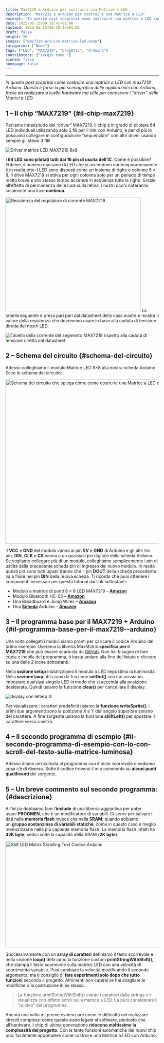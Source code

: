 ```yaml
---
title: Max7219 e Arduino per costruire una Matrice a LED
description: "Max7219 e Arduino per costruire una Matrice a LED"
excerpt: "In questo post scoprirai come costruire una matrice a LED con max7219 Arduino. Questa è forse la più scenografica delle applicazioni con Arduino, facile da realizzare a livello hardware ma utile per conoscere i “driver” delle Matrici a LED..."
date: 2023-05-15T09:19:42+01:00
lastmod: 2023-05-15T09:19:42+01:00
draft: false
weight: 50
images: ["max7219-arduino-matrice-led.webp"]
categories: ["News"]
tags: ["LED", "MAX7219", "progetti", "Arduino"]
contributors: ["sergio rame "]
pinned: false
homepage: false
---
```

* * *

_In questo post scoprirai come costruire una matrice a LED con max7219 Arduino. Questa è forse la più scenografica delle applicazioni con Arduino, facile da realizzare a livello hardware ma utile per conoscere i “driver” delle Matrici a LED._

## **1 &#8211; Il chip “MAX7219”** {#il-chip-max7219}

Parliamo innanzitutto del “driver” MAX7219. Il chip è in grado di pilotare 64 LED individuali utilizzando solo 3 fili per il link con Arduino, e per di più lo possiamo collegare in configurazione “sequenziale” con altri driver usando sempre gli stessi 3 fili!

<img decoding="async" class="aligncenter" src="https://res.cloudinary.com/sebadima/image/upload/v1603627142/001/101_pdrngj.png" alt="Driver matrice LED MAX7219 8x8" /> 

**I 64 LED sono pilotati tutti dai 16 pin di uscita dell’IC**. Come è possibile? Ebbene, il numero massimo di LED che si accendono contemporaneamente è in realtà otto. I LED sono disposti come un insieme di righe e colonne 8 × 8. Il drive MAX7219 si attiva per ogni colonna solo per un periodo di tempo molto breve e allo stesso tempo accende in sequenza tutte le righe. Grazie all’effetto di permanenza delle luce sulla retina, i nostri occhi noteranno solamente una luce **continua**.

<img decoding="async" loading="lazy" class="aligncenter" src="https://res.cloudinary.com/sebadima/image/upload/v1603627621/001/103_tmfcuq.jpg" alt="Resistenza del regolatore di corrente MAX7219" width="444" height="376" /> La tabella seguente è presa pari pari dal datasheet della casa madre e mostra il valore della resistenza che dovremmo usare in base alla caduta di tensione diretta dei nostri LED.

<img decoding="async" class="aligncenter" src="https://res.cloudinary.com/sebadima/image/upload/v1603628639/001/106_xos9gj.png" alt="Tabella della corrente del segmento MAX7219 rispetto alla caduta di tensione diretta dal datasheet" /> 

## **2 &#8211; Schema del circuito** {#schema-del-circuito}

Adesso colleghiamo il modulo Matrice LED 8×8 alla nostra scheda Arduino. Ecco lo schema del circuito:

<img decoding="async" loading="lazy" class="alignnone" src="https://res.cloudinary.com/sebadima/image/upload/v1603627879/001/105_aubkty.png" alt="Schema del circuito che spiega come come costruire una Matrice a LED con Arduino" width="700" height="538" /> 

Il **VCC** e **GND** del modulo vanno ai pin **5V** e **GND** di Arduino e gli altri tre pin, **DIN**, **CLK** e **CS** vanno a un qualsiasi pin digitale della scheda Arduino. Se vogliamo collegare più di un modulo, colleghiamo semplicemente i pin di uscita della precedente scheda pin di ingresso del nuovo modulo. In realtà questi pin sono tutti uguali tranne che il pin **DOUT** della scheda precedente va a finire nel pin **DIN** della nuova scheda. Ti ricordo che puoi ottenere i componenti necessari per questo tutorial dai link sottostanti:

  * Modulo a matrice di punti 8 × 8 LED MAX7219 &#8211; [**Amazon**][1]
  * Modulo Bluetooth HC-05 &#8211; [**Amazon**][2]
  * Una Breadboard e Jump Wires &#8211; [**Amazon**][3]
  * Una [**Scheda**][4] Arduino &#8211; [**Amazon**][5]

## 3 &#8211; Il programma base per il MAX7219 + Arduino {#il-programma-base-per-il-max7219--arduino}

<script src="https://gist.github.com/sebadima/c07ac86450b616ea8cd51e405d68f725.js"></script>


Una volta collegati i moduli siamo pronti per caricare il codice Arduino del primo esempio. Useremo la libreria MaxMatrix **specifica per il MAX7219** che può essere scaricata da [GitHub][6]. Non hai bisogno di fare copia e incolla del programma, ti basta andare alla fine del listato e cliccare su una delle 2 icone sottostanti.

Nella **sezione setup** inizializziamo il modulo a LED impostimo la luminosità. Nella **sezione loop** utilizzamo la funzione **setDot()** con cui possiamo impostare qualsiasi singolo LED in modo che si accenda alla posizione desiderata. Quindi usiamo la funzione **clear()** per cancellare il display.

<img decoding="async" class="aligncenter" src="https://res.cloudinary.com/sebadima/image/upload/v1603636402/001/8x8-LED-Matrix-Smile-Character_trsssz.jpg" alt="display con lettera G" /> 

Per visualizzare i caratteri predefiniti usiamo la **funzione writeSprite()**: i primi due argomenti sono la posizione X e Y dell’angolo superiore sinistro del carattere. A fine sorgente usiamo la funzione **shiftLeft()** per spostare il carattere verso sinistra.

## 4 &#8211; Il secondo programma di esempio {#il-secondo-programma-di-esempio-con-lo-con-scroll-del-testo-sulla-matrice-luminosa}

<script src="https://gist.github.com/sebadima/e35432649835d2dfe340ea40fe298213.js"></script>

Adesso diamo un’occhiata al programma con il testo scorrevole e vediamo cosa c’è di diverso. Sotto il codice troverai il mio commento su **alcuni punti qualificanti** del sorgente.

## 5 &#8211; Un breve commento sul secondo programma: {#descrizione}

All’inizio dobbiamo fare l&#8217;**include** di una libreria aggiuntiva per poter usare **PROGMEN**, che è un modificatore di variabili. Ci serve per salvare i dati nella **memoria flash** invece che nella **SRAM**: quando abbiamo un **gruppo sostanzioso di variabili statiche**, come in questo caso è meglio memorizzarle nella più capiente memoria flash. La memoria flash infatti ha **32K byte**, sedici volte la capacità della SRAM (**2K byte**).

<img decoding="async" loading="lazy" class="aligncenter" src="https://res.cloudinary.com/sebadima/image/upload/v1603636457/001/8x8-LED-Matrix-Scrolling-Text-Arduino-Code_ka1nwv.jpg" alt="8x8 LED Matrix Scrolling Text Codice Arduino" width="550" height="348" /> 

Successivamente con un **array di caratteri** definiamo il testo scorrevole e nella sezione **loop()** definiamo la funzione custom **printStringWithShift()**, che stampa il testo scorrevole sulla matrice LED con una velocità di scorrimento variabile. Puoi cambiare la velocità modificando il secondo argomento, ma ti consiglio di **fare esperimenti solo dopo che tutto funzioni** secondo il progetto. Altrimenti non capirai se hai sbagliate le modifiche o la costruzione in se stessa.

> La funzione printStringWithShift() estrae i caratteri dalla stringa e li visualizza con effetto scroll sulla matrice a LED. La puoi considerare il “nucleo” del programma.

Ancora una volta mi preme evidenziare come le difficoltà nel realizzare circuiti complessi come questo siano legate al software, piuttosto che all’hardware. I chip di ultima generazione **riducono moltissimo la complessità del progetto**. Con le tante funzioni automatiche dei nuovi chip puoi facilmente apprendere come costruire una Matrice a LED con Arduino.

 [1]: https://amzn.to/3mnWmOS
 [2]: https://amzn.to/2J5sCZ1
 [3]: https://amzn.to/31ELJ2z
 [4]: https://www.robotdazero.it/blog/009-la-guida-definitiva-per-scegliere-il-tuo-arduino/
 [5]: https://amzn.to/3mQiuT7
 [6]: https://github.com/riyas-org/max7219
